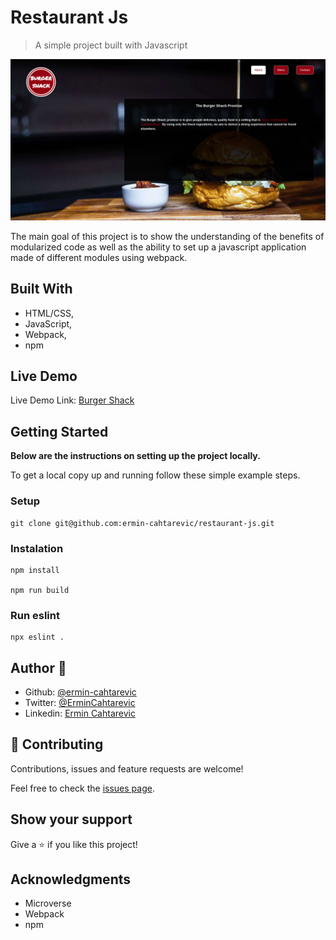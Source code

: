 # Restaurant Js

> A simple project built with Javascript

![screenshot](./restaurant.png)

The main goal of this project is to show the understanding of the benefits of modularized code as well as the ability to set up a javascript application made of different modules using webpack.

## Built With

- HTML/CSS,
- JavaScript,
- Webpack,
- npm

## Live Demo

Live Demo Link: [Burger Shack](https://raw.githack.com/ermin-cahtarevic/restaurant-js/restaurant/dist/index.html)

## Getting Started

**Below are the instructions on setting up the project locally.**

To get a local copy up and running follow these simple example steps.

### Setup

```
git clone git@github.com:ermin-cahtarevic/restaurant-js.git
```

### Instalation

```
npm install

npm run build
```

### Run eslint

```
npx eslint .
```

## Author 👤 

- Github: [@ermin-cahtarevic](https://github.com/ermin-cahtarevic)
- Twitter: [@ErminCahtarevic](https://twitter.com/ErminCahtarevic)
- Linkedin: [Ermin Cahtarevic](https://www.linkedin.com/in/ermincahtarevic/)

## 🤝 Contributing

Contributions, issues and feature requests are welcome!

Feel free to check the [issues page](https://github.com/ermin-cahtarevic/restaurant-js/issues).

## Show your support

Give a ⭐️ if you like this project!

## Acknowledgments

- Microverse
- Webpack
- npm
